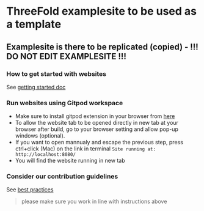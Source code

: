 
# ThreeFold examplesite to be used as a template

## Examplesite is there to be replicated (copied) - !!! DO NOT EDIT EXAMPLESITE !!!

### How to get started with websites

See [getting started doc](https://github.com/threefoldfoundation/www_examplesite/blob/development/manual/install.md)


### Run websites using Gitpod workspace
 - Make sure to install gitpod extension in your browser from [here](https://www.gitpod.io/docs/browser-extension/)
 - To allow the website tab to be opened directly in new tab at your browser after build, go to your browser setting and allow pop-up windows (optional).
 - If you want to open mannualy and escape the previous step, press ctrl+click (Mac) on the link in terminal ``` Site running at: http://localhost:8080/  ```
 - You will find the website running in new tab


### Consider our contribution guidelines

See [best practices](https://github.com/threefoldfoundation/www_examplesite/blob/development/manual/contribute.md)

> please make sure you work in line with instructions above


